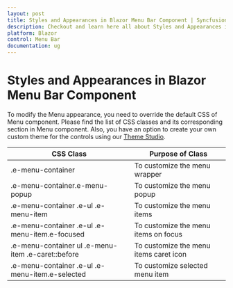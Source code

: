 ```yaml
---
layout: post
title: Styles and Appearances in Blazor Menu Bar Component | Syncfusion
description: Checkout and learn here all about Styles and Appearances in Syncfusion Blazor Menu Bar component and more.
platform: Blazor
control: Menu Bar 
documentation: ug
---
```


# Styles and Appearances in Blazor Menu Bar Component

To modify the Menu appearance, you need to override the default CSS of Menu component. Please find the list of CSS classes and its corresponding section in Menu component. Also, you have an option to create your own custom theme for the controls using our [Theme Studio](https://blazor.syncfusion.com/themestudio/?theme=material).

| CSS Class | Purpose of Class |
| ----- | ----- |
| .e-menu-container | To customize the menu wrapper |
| .e-menu-container.e-menu-popup | To customize the menu popup | 
| .e-menu-container .e-ul .e-menu-item | To customize the menu items | 
| .e-menu-container .e-ul .e-menu-item.e-focused | To customize the menu items on focus |
| .e-menu-container ul .e-menu-item .e-caret::before | To customize the menu items caret icon |
| .e-menu-container .e-ul .e-menu-item.e-selected | To customize selected menu item |
